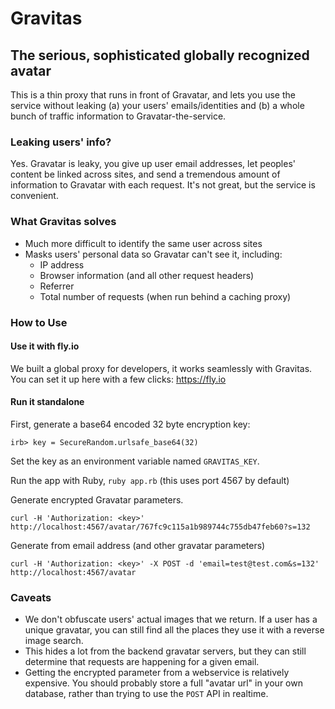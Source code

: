 # Gravitas 
## The serious, sophisticated globally recognized avatar

This is a thin proxy that runs in front of Gravatar, and lets you use the service without leaking (a) your users' emails/identities and (b) a whole bunch of traffic information to Gravatar-the-service.

### Leaking users' info?

Yes. Gravatar is leaky, you give up user email addresses, let peoples' content be linked across sites, and send a tremendous amount of information to Gravatar with each request. It's not great, but the service is convenient.


### What Gravitas solves

*  Much more difficult to identify the same user across sites
*  Masks users' personal data so Gravatar can't see it, including:
    * IP address
    * Browser information (and all other request headers)
    * Referrer
    * Total number of requests (when run behind a caching proxy)

### How to Use

#### Use it with fly.io

We built a global proxy for developers, it works seamlessly with Gravitas. You can set it up here with a few clicks: https://fly.io

#### Run it standalone

First, generate a base64 encoded 32 byte encryption key:

```
irb> key = SecureRandom.urlsafe_base64(32)
```

Set the key as an environment variable named `GRAVITAS_KEY`.

Run the app with Ruby, `ruby app.rb` (this uses port 4567 by default)

Generate encrypted Gravatar parameters.
```
curl -H 'Authorization: <key>' http://localhost:4567/avatar/767fc9c115a1b989744c755db47feb60?s=132
```

Generate from email address (and other gravatar parameters)
```
curl -H 'Authorization: <key>' -X POST -d 'email=test@test.com&s=132' http://localhost:4567/avatar
```

### Caveats

* We don't obfuscate users' actual images that we return. If a user has a unique gravatar, you can still find all the places they use it with a reverse image search.
* This hides a lot from the backend gravatar servers, but they can still determine that requests are happening for a given email.
* Getting the encrypted parameter from a webservice is relatively expensive. You should probably store a full "avatar url" in your own database, rather than trying to use the `POST` API in realtime.
